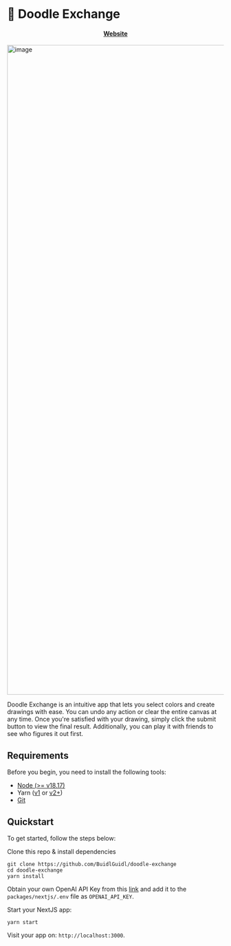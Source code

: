 # 🎨 Doodle Exchange

<h4 align="center">
  <a href="https://doodle.exchange/">Website</a>
</h4>

<img width="1510" alt="image" src="https://github.com/user-attachments/assets/9726a222-d285-4b21-a1f5-2505f174ea89">


Doodle Exchange is an intuitive app that lets you select colors and create drawings with ease. You can undo any action or clear the entire canvas at any time. Once you're satisfied with your drawing, simply click the submit button to view the final result. Additionally, you can play it with friends to see who figures it out first.

## Requirements

Before you begin, you need to install the following tools:

- [Node (>= v18.17)](https://nodejs.org/en/download/)
- Yarn ([v1](https://classic.yarnpkg.com/en/docs/install/) or [v2+](https://yarnpkg.com/getting-started/install))
- [Git](https://git-scm.com/downloads)

## Quickstart

To get started, follow the steps below:

Clone this repo & install dependencies

```
git clone https://github.com/BuidlGuidl/doodle-exchange
cd doodle-exchange
yarn install
```

Obtain your own OpenAI API Key from this [link](https://help.openai.com/en/articles/4936850-where-do-i-find-my-openai-api-key) and add it to the `packages/nextjs/.env` file as `OPENAI_API_KEY`.

Start your NextJS app:

```
yarn start
```

Visit your app on: `http://localhost:3000`. 
